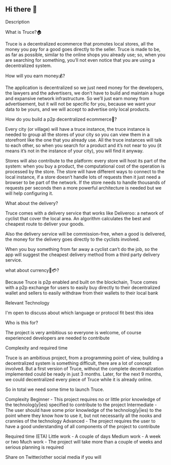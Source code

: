 ## Hi there 👋
Description

What is Truce?🏠

Truce is a decentralized ecommerce that promotes local stores, all the money you pay for a good goes directly to the seller. Truce is made to be, as far as possible, similar to the online shops you already use; so, when you are searching for something, you’ll not even notice that you are using a decentralized system.

How will you earn money💰?

The application is decentralized so we just need money for the developers, the lawyers and the advertisers, we don’t have to build and maintain a huge and expansive network infrastructure. So we’ll just earn money from advertisement, but it will not be specific for you, because we want your data to be yours, and we will accept to advertise only local products.

How do you build a p2p decentralized ecommerce🤝?

Every city (or village) will have a truce instance, the truce instance is needed to group all the stores of your city so you can view them in a storefront like the one that you already use. All the truce instances will talk to each other, so when you search for a product and it’s not near to you (it means it’s not in the instance of your city), you will find it anyway.

Stores will also contribute to the platform: every store will host its part of the system: when you buy a product, the computational cost of the operation is processed by the store. The store will have different ways to connect to the local instance, if a store doesn’t handle lots of requests then it just need a browser to be part of the network. If the store needs to handle thousands of requests per seconds then a more powerful architecture is needed but we will help configuring it.

What about the delivery?

Truce comes with a delivery service that works like Deliveroo: a network of cyclist that cover the local area. An algorithm calculates the best and cheapest route to deliver your goods.

Also the delivery service will be commission-free, when a good is delivered, the money for the delivery goes directly to the cyclists involved.

When you buy something from far away a cyclist can’t do the job, so the app will suggest the cheapest delivery method from a third party delivery service.

what about currency💸💳?

Because Truce is p2p enabled and built on the blockchain, Truce comes with a p2p exchange for users to easily buy directly to their decentralized wallet and sellers to easily withdraw from their wallets to their local bank

Relevant Technology

I'm open to discuss about which language or protocol fit best this idea

Who is this for?

The project is very ambitious so everyone is welcome, of course experienced developers are needed to contribute

Complexity and required time

Truce is an ambitious project, from a programming point of view, building a decentralized system is something difficult, there are a lot of concept involved. But a first version of Truce, without the complete decentralization implemented could be ready in just 3 months. Later, for the next 9 months, we could decentralized every piece of Truce while it is already online.

So in total we need some time to launch Truce.

Complexity Beginner - This project requires no or little prior knowledge of the technolog(y|ies) specified to contribute to the project Intermediate - The user should have some prior knowledge of the technolog(y|ies) to the point where they know how to use it, but not necessarily all the nooks and crannies of the technology Advanced - The project requires the user to have a good understanding of all components of the project to contribute

Required time (ETA) Little work - A couple of days Medium work - A week or two Much work - The project will take more than a couple of weeks and serious planning is required

Share on Twitter/other social media if you will
<!--

**Here are some ideas to get you started:**

🙋‍♀️ A short introduction - what is your organization all about?
🌈 Contribution guidelines - how can the community get involved?
👩‍💻 Useful resources - where can the community find your docs? Is there anything else the community should know?
🍿 Fun facts - what does your team eat for breakfast?
🧙 Remember, you can do mighty things with the power of [Markdown](https://docs.github.com/github/writing-on-github/getting-started-with-writing-and-formatting-on-github/basic-writing-and-formatting-syntax)
-->
